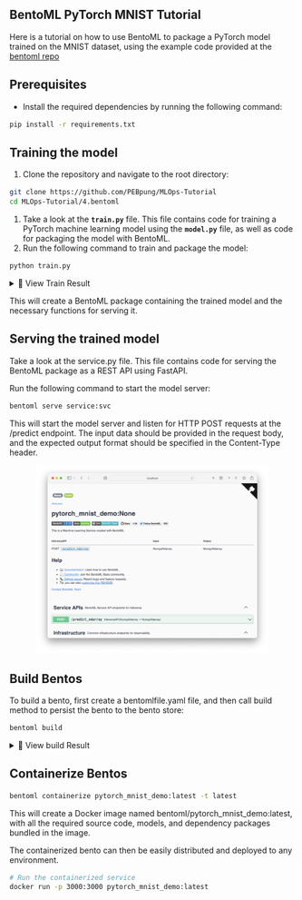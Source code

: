## BentoML PyTorch MNIST Tutorial
Here is a tutorial on how to use BentoML to package a PyTorch model trained on the MNIST dataset, using the example code provided at the [bentoml repo](https://github.com/bentoml/BentoML/tree/main/examples/pytorch_mnist)


## Prerequisites

- Install the required dependencies by running the following command:

```bash
pip install -r requirements.txt
```

## Training the model

1. Clone the repository and navigate to the root directory:

```bash
git clone https://github.com/PEBpung/MLOps-Tutorial
cd MLOps-Tutorial/4.bentoml
```

1. Take a look at the **`train.py`** file. This file contains code for training a PyTorch machine learning model using the **`model.py`** file, as well as code for packaging the model with BentoML.
2. Run the following command to train and package the model:

```bash
python train.py
```

<details>
<summary>📌 View Train Result</summary>

```bash
Training using cpu.
Train Epoch: 0  Loss: 0.505
Train Epoch: 1  Loss: 0.225
Train Epoch: 2  Loss: 0.169
Test Result ACC: 0.956
Saved model: Model(tag="pytorch_mnist:gmkted4dgkuoyycf")
```
</details>

This will create a BentoML package containing the trained model and the necessary functions for serving it.

## Serving the trained model
Take a look at the service.py file. This file contains code for serving the BentoML package as a REST API using FastAPI.

Run the following command to start the model server:

```bash
bentoml serve service:svc
```

This will start the model server and listen for HTTP POST requests at the /predict endpoint. The input data should be provided in the request body, and the expected output format should be specified in the Content-Type header.

<center><img src="../assets/bentoml_ui.png" alt="3-Figure1-1" style="zoom: 40%;" /></center>

## Build Bentos
To build a bento, first create a bentomlfile.yaml file, and then call build method to persist the bento to the bento store:

```bash
bentoml build
```
<details>
<summary>📌 View build Result</summary>

```bash
Building BentoML service "pytorch_mnist_demo:46blisedkgqesycf" from build context "/home/tesser/kimin/WandB-Tutorial/4.bentoml".
Packing model "pytorch_mnist:gmkted4dgkuoyycf"
Locking PyPI package versions.

██████╗░███████╗███╗░░██╗████████╗░█████╗░███╗░░░███╗██╗░░░░░
██╔══██╗██╔════╝████╗░██║╚══██╔══╝██╔══██╗████╗░████║██║░░░░░
██████╦╝█████╗░░██╔██╗██║░░░██║░░░██║░░██║██╔████╔██║██║░░░░░
██╔══██╗██╔══╝░░██║╚████║░░░██║░░░██║░░██║██║╚██╔╝██║██║░░░░░
██████╦╝███████╗██║░╚███║░░░██║░░░╚█████╔╝██║░╚═╝░██║███████╗
╚═════╝░╚══════╝╚═╝░░╚══╝░░░╚═╝░░░░╚════╝░╚═╝░░░░░╚═╝╚══════╝

Successfully built Bento(tag="pytorch_mnist_demo:46blisedkgqesycf").
```
</details>

## Containerize Bentos

```bash
bentoml containerize pytorch_mnist_demo:latest -t latest
```

This will create a Docker image named bentoml/pytorch_mnist_demo:latest, with all the required source code, models, and dependency packages bundled in the image.

The containerized bento can then be easily distributed and deployed to any environment.

```bash
# Run the containerized service
docker run -p 3000:3000 pytorch_mnist_demo:latest
```
